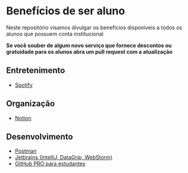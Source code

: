 
# Benefícios de ser aluno

Neste repositório visamos divulgar os benefícios disponíveis a todos os alunos que possuem conta institucional

**Se você souber de algum novo serviço que fornece descontos ou gratuidade para os alunos abra um pull request com a atualização**

## Entretenimento
- [Spotify](https://www.spotify.com/br/student/)

## Organização
- [Notion](https://www.notion.so/students)

## Desenvolvimento
- [Postman](https://www.postman.com/company/student-program/)
- [Jetbrains (IntelliJ, DataGrip, WebStorm)](https://www.jetbrains.com/community/education/)
- [GitHub PRO para estudantes](https://education.github.com/students)
